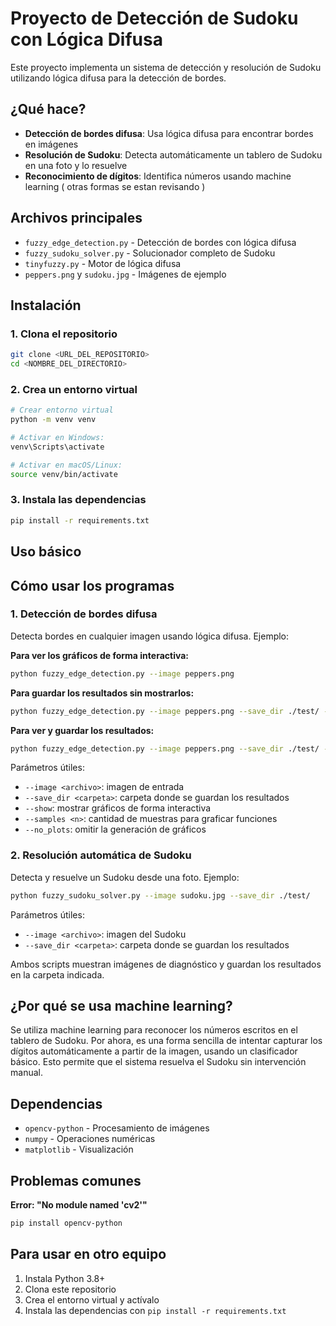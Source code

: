 # Proyecto de Detección de Sudoku con Lógica Difusa

Este proyecto implementa un sistema de detección y resolución de Sudoku utilizando lógica difusa para la detección de bordes.

## ¿Qué hace?

- **Detección de bordes difusa**: Usa lógica difusa para encontrar bordes en imágenes
- **Resolución de Sudoku**: Detecta automáticamente un tablero de Sudoku en una foto y lo resuelve
- **Reconocimiento de dígitos**: Identifica números usando machine learning ( otras formas se estan revisando )

## Archivos principales

- `fuzzy_edge_detection.py` - Detección de bordes con lógica difusa
- `fuzzy_sudoku_solver.py` - Solucionador completo de Sudoku  
- `tinyfuzzy.py` - Motor de lógica difusa
- `peppers.png` y `sudoku.jpg` - Imágenes de ejemplo

## Instalación

### 1. Clona el repositorio
```bash
git clone <URL_DEL_REPOSITORIO>
cd <NOMBRE_DEL_DIRECTORIO>
```

### 2. Crea un entorno virtual
```bash
# Crear entorno virtual
python -m venv venv

# Activar en Windows:
venv\Scripts\activate

# Activar en macOS/Linux:
source venv/bin/activate
```

### 3. Instala las dependencias
```bash
pip install -r requirements.txt
```

## Uso básico

## Cómo usar los programas

### 1. Detección de bordes difusa
Detecta bordes en cualquier imagen usando lógica difusa. Ejemplo:

**Para ver los gráficos de forma interactiva:**
```bash
python fuzzy_edge_detection.py --image peppers.png
```

**Para guardar los resultados sin mostrarlos:**
```bash
python fuzzy_edge_detection.py --image peppers.png --save_dir ./test/ --samples 200
```

**Para ver y guardar los resultados:**
```bash
python fuzzy_edge_detection.py --image peppers.png --save_dir ./test/ --show
```

Parámetros útiles:
- `--image <archivo>`: imagen de entrada
- `--save_dir <carpeta>`: carpeta donde se guardan los resultados
- `--show`: mostrar gráficos de forma interactiva
- `--samples <n>`: cantidad de muestras para graficar funciones
- `--no_plots`: omitir la generación de gráficos

### 2. Resolución automática de Sudoku
Detecta y resuelve un Sudoku desde una foto. Ejemplo:
```bash
python fuzzy_sudoku_solver.py --image sudoku.jpg --save_dir ./test/
```
Parámetros útiles:
- `--image <archivo>`: imagen del Sudoku
- `--save_dir <carpeta>`: carpeta donde se guardan los resultados

Ambos scripts muestran imágenes de diagnóstico y guardan los resultados en la carpeta indicada.

## ¿Por qué se usa machine learning?
Se utiliza machine learning para reconocer los números escritos en el tablero de Sudoku. Por ahora, es una forma sencilla de intentar capturar los dígitos automáticamente a partir de la imagen, usando un clasificador básico. Esto permite que el sistema resuelva el Sudoku sin intervención manual.

## Dependencias

- `opencv-python` - Procesamiento de imágenes
- `numpy` - Operaciones numéricas
- `matplotlib` - Visualización

## Problemas comunes

**Error: "No module named 'cv2'"**
```bash
pip install opencv-python
```

## Para usar en otro equipo

1. Instala Python 3.8+ 
2. Clona este repositorio
3. Crea el entorno virtual y actívalo
4. Instala las dependencias con `pip install -r requirements.txt`

